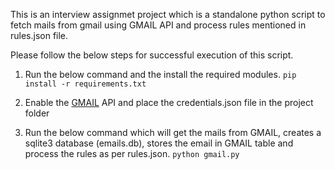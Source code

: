This is an interview assignmet project which is a standalone python script to fetch mails from gmail using GMAIL API and process rules mentioned in rules.json file.

Please follow the below steps for successful execution of this script.

1. Run the below command and the install the required modules.
  ```pip install -r requirements.txt```

2. Enable the [GMAIL](https://developers.google.com/gmail/api/quickstart/python) API and place the credentials.json file in the project folder

3. Run the below command which will get the mails from GMAIL, creates a sqlite3 database (emails.db), stores the email in GMAIL table and process the rules as per rules.json.
  ```python gmail.py```
